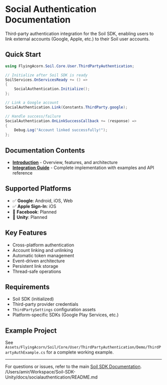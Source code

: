 # Social Authentication Documentation

Third-party authentication integration for the Soil SDK, enabling users to link external accounts (Google, Apple, etc.) to their Soil user accounts.

## Quick Start

```csharp
using FlyingAcorn.Soil.Core.User.ThirdPartyAuthentication;

// Initialize after Soil SDK is ready
SoilServices.OnServicesReady += () =>
{
    SocialAuthentication.Initialize();
};

// Link a Google account
SocialAuthentication.Link(Constants.ThirdParty.google);

// Handle success/failure
SocialAuthentication.OnLinkSuccessCallback += (response) =>
{
    Debug.Log("Account linked successfully!");
};
```

## Documentation Contents

- **[Introduction](Introduction.md)** - Overview, features, and architecture
- **[Integration Guide](Integration.md)** - Complete implementation with examples and API reference

## Supported Platforms

- ✅ **Google**: Android, iOS, Web
- ✅ **Apple Sign-In**: iOS
- 🚧 **Facebook**: Planned
- 🚧 **Unity**: Planned

## Key Features

- Cross-platform authentication
- Account linking and unlinking
- Automatic token management
- Event-driven architecture
- Persistent link storage
- Thread-safe operations

## Requirements

- Soil SDK (initialized)
- Third-party provider credentials
- `ThirdPartySettings` configuration assets
- Platform-specific SDKs (Google Play Services, etc.)

## Example Project

See `Assets/FlyingAcorn/Soil/Core/User/ThirdPartyAuthentication/Demo/ThirdPartyAuthExample.cs` for a complete working example.

---

For questions or issues, refer to the main [Soil SDK Documentation](../README.md).</content>
<parameter name="filePath">/Users/amir/Workspace/Soil-SDK-Unity/docs/socialauthentication/README.md